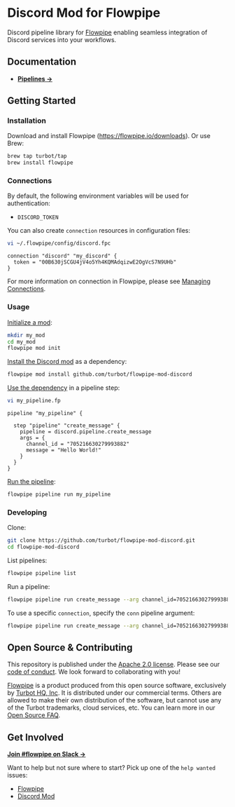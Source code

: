 # Discord Mod for Flowpipe

Discord pipeline library for [Flowpipe](https://flowpipe.io) enabling seamless integration of Discord services into your workflows.

## Documentation

- **[Pipelines →](https://hub.flowpipe.io/mods/turbot/discord/pipelines)**

## Getting Started

### Installation

Download and install Flowpipe (https://flowpipe.io/downloads). Or use Brew:

```sh
brew tap turbot/tap
brew install flowpipe
```

### Connections

By default, the following environment variables will be used for authentication:

- `DISCORD_TOKEN`

You can also create `connection` resources in configuration files:

```sh
vi ~/.flowpipe/config/discord.fpc
```

```hcl
connection "discord" "my_discord" {
  token = "00B630jSCGU4jV4o5Yh4KQMAdqizwE2OgVcS7N9UHb"
}
```

For more information on connection in Flowpipe, please see [Managing Connections](https://flowpipe.io/docs/run/connections).

### Usage

[Initialize a mod](https://flowpipe.io/docs/build/index#initializing-a-mod):

```sh
mkdir my_mod
cd my_mod
flowpipe mod init
```

[Install the Discord mod](https://flowpipe.io/docs/build/mod-dependencies#mod-dependencies) as a dependency:

```sh
flowpipe mod install github.com/turbot/flowpipe-mod-discord
```

[Use the dependency](https://flowpipe.io/docs/build/write-pipelines/index) in a pipeline step:

```sh
vi my_pipeline.fp
```

```hcl
pipeline "my_pipeline" {

  step "pipeline" "create_message" {
    pipeline = discord.pipeline.create_message
    args = {
      channel_id = "705216630279993882"
      message = "Hello World!"
    }
  }
}
```

[Run the pipeline](https://flowpipe.io/docs/run/pipelines):

```sh
flowpipe pipeline run my_pipeline
```

### Developing

Clone:

```sh
git clone https://github.com/turbot/flowpipe-mod-discord.git
cd flowpipe-mod-discord
```

List pipelines:

```sh
flowpipe pipeline list
```

Run a pipeline:

```sh
flowpipe pipeline run create_message --arg channel_id=705216630279993882 --arg message="Hello World!"
```

To use a specific `connection`, specify the `conn` pipeline argument:

```sh
flowpipe pipeline run create_message --arg channel_id=705216630279993882 --arg conn=discord_profile --arg message="Hello World!"
```

## Open Source & Contributing

This repository is published under the [Apache 2.0 license](https://www.apache.org/licenses/LICENSE-2.0). Please see our [code of conduct](https://github.com/turbot/.github/blob/main/CODE_OF_CONDUCT.md). We look forward to collaborating with you!

[Flowpipe](https://flowpipe.io) is a product produced from this open source software, exclusively by [Turbot HQ, Inc](https://turbot.com). It is distributed under our commercial terms. Others are allowed to make their own distribution of the software, but cannot use any of the Turbot trademarks, cloud services, etc. You can learn more in our [Open Source FAQ](https://turbot.com/open-source).

## Get Involved

**[Join #flowpipe on Slack →](https://flowpipe.io/community/join)**

Want to help but not sure where to start? Pick up one of the `help wanted` issues:

- [Flowpipe](https://github.com/turbot/flowpipe/labels/help%20wanted)
- [Discord Mod](https://github.com/turbot/flowpipe-mod-discord/labels/help%20wanted)
